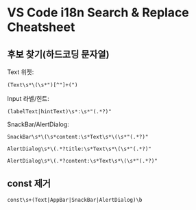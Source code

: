 # VS Code i18n Search & Replace Cheatsheet

## 후보 찾기(하드코딩 문자열)
Text 위젯:
```
(Text\s*\(\s*")[^"]+(")
```
Input 라벨/힌트:
```
(labelText|hintText)\s*:\s*"(.*?)"
```
SnackBar/AlertDialog:
```
SnackBar\s*\(\s*content:\s*Text\s*\(\s*"(.*?)"
```
```
AlertDialog\s*\(.*?title:\s*Text\s*\(\s*"(.*?)"
```
```
AlertDialog\s*\(.*?content:\s*Text\s*\(\s*"(.*?)"
```

## const 제거
```
const\s+(Text|AppBar|SnackBar|AlertDialog)\b
```
